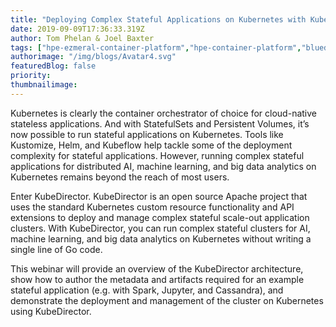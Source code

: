 ```yaml
---
title: "Deploying Complex Stateful Applications on Kubernetes with KubeDirector"
date: 2019-09-09T17:36:33.319Z
author: Tom Phelan & Joel Baxter 
tags: ["hpe-ezmeral-container-platform","hpe-container-platform","bluedata","container","opensource","kubedirector"]
authorimage: "/img/blogs/Avatar4.svg"
featuredBlog: false
priority:
thumbnailimage:
---
```

Kubernetes is clearly the container orchestrator of choice for cloud-native stateless applications. And with StatefulSets and Persistent Volumes, it’s now possible to run stateful applications on Kubernetes. Tools like Kustomize, Helm, and Kubeflow help tackle some of the deployment complexity for stateful applications. However, running complex stateful applications for distributed AI, machine learning, and big data analytics on Kubernetes remains beyond the reach of most users.

Enter KubeDirector. KubeDirector is an open source Apache project that uses the standard Kubernetes custom resource functionality and API extensions to deploy and manage complex stateful scale-out application clusters. With KubeDirector, you can run complex stateful clusters for AI, machine learning, and big data analytics on Kubernetes without writing a single line of Go code.

This webinar will provide an overview of the KubeDirector architecture, show how to author the metadata and artifacts required for an example stateful application (e.g. with Spark, Jupyter, and Cassandra), and demonstrate the deployment and management of the cluster on Kubernetes using KubeDirector.